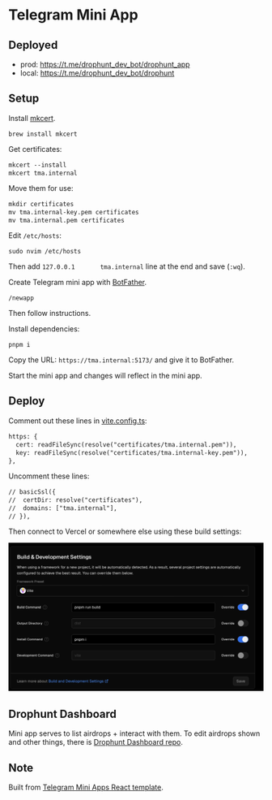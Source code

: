 # Telegram Mini App

## Deployed

- prod: https://t.me/drophunt_dev_bot/drophunt_app
- local: https://t.me/drophunt_dev_bot/drophunt

## Setup

Install [mkcert](https://github.com/FiloSottile/mkcert).

```
brew install mkcert
```

Get certificates:

```
mkcert --install
mkcert tma.internal
```

Move them for use:

```
mkdir certificates
mv tma.internal-key.pem certificates
mv tma.internal.pem certificates
```

Edit `/etc/hosts`:

```
sudo nvim /etc/hosts
```

Then add `127.0.0.1       tma.internal` line at the end and save (`:wq`).

Create Telegram mini app with [BotFather](https://telegram.me/BotFather).

```
/newapp
```

Then follow instructions.

Install dependencies:

```
pnpm i
```

Copy the URL: `https://tma.internal:5173/` and give it to BotFather.

Start the mini app and changes will reflect in the mini app.

## Deploy

Comment out these lines in [vite.config.ts](vite.config.ts):

```
https: {
  cert: readFileSync(resolve("certificates/tma.internal.pem")),
  key: readFileSync(resolve("certificates/tma.internal-key.pem")),
},
```

Uncomment these lines:

```
// basicSsl({
// 	certDir: resolve("certificates"),
// 	domains: ["tma.internal"],
// }),
```

Then connect to Vercel or somewhere else using these build settings:

![](docs/images/vercel-settings.png)

## Drophunt Dashboard

Mini app serves to list airdrops + interact with them. To edit airdrops shown and other things, there is [Drophunt Dashboard repo](https://github.com/nikitavoloboev/drophunt-dashboard).

## Note

Built from [Telegram Mini Apps React template](https://github.com/Telegram-Mini-Apps/reactjs-template).
